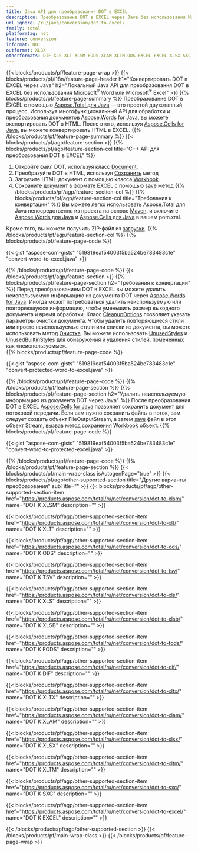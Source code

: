 ```yaml
---
title: Java API для преобразования DOT в EXCEL
description: Преобразование DOT в EXCEL через Java без использования Microsoft Word или Microsoft Excel
url_ignore: /ru/java/conversion/dot-to-excel/
family: total
platformtag: net
feature: conversion
informat: DOT
outformat: XLSX
otherformats: DIF XLS XLT XLSM FODS XLAM XLTM ODS EXCEL EXCEL XLSX SXC TSV XLSB
---
```

{{< blocks/products/pf/feature-page-wrap >}}
{{< blocks/products/pf/i18n/feature-page-header h1="Конвертировать DOT в EXCEL через Java" h2="Локальный Java API для преобразования DOT в EXCEL без использования Microsoft<sup>&reg;</sup> Word или Microsoft<sup>&reg;</sup> Excel" >}}
{{% blocks/products/pf/feature-page-summary %}}
Преобразование DOT в EXCEL с помощью [Aspose.Total для Java](https://products.aspose.com/total/java/) — это простой двухэтапный процесс. Используя многофункциональный API для обработки и преобразования документов [Aspose.Words for Java](https://products.aspose.com/words/java/), вы можете экспортировать DOT в HTML. После этого, используя [Aspose.Cells for Java](https://products.aspose.com/cells/java/), вы можете конвертировать HTML в EXCEL.
{{% /blocks/products/pf/feature-page-summary  %}}
{{< blocks/products/pf/agp/feature-section >}}
{{% blocks/products/pf/agp/feature-section-col title="C++ API для преобразования DOT в EXCEL" %}}
1. Откройте файл DOT, используя класс [Document](https://apireference.aspose.com/words/java/com.aspose.words/Document).
2. Преобразуйте DOT в HTML, используя [Сохранить](https://apireference.aspose.com/words/java/com.aspose.words/Document#save(java.lang.String,com.aspose.words.SaveOptions) ) метод
3. Загрузите HTML-документ с помощью класса [Workbook](https://apireference.aspose.com/cells/java/com.aspose.cells/Workbook).
4. Сохраните документ в формате EXCEL с помощью [save](https://apireference.aspose.com/cells/java/com.aspose.cells/workbook#save(java.lang.String,%20com.aspose.cells.SaveOptions)) метод
{{% /blocks/products/pf/agp/feature-section-col %}}
{{% blocks/products/pf/agp/feature-section-col title="Требования к конвертации" %}}
Вы можете легко использовать Aspose.Total для Java непосредственно из проекта на основе [Maven](https://repository.aspose.com/webapp/#/artifacts/browse/tree/General/repo/com/aspose/aspose-total). и включите [Aspose.Words для Java](https://docs.aspose.com/words/java/installation/) и [Aspose.Cells для Java](https://docs.aspose.com/cells/java/installation/) в вашем pom.xml.

Кроме того, вы можете получить ZIP-файл из [загрузки](https://downloads.aspose.com/total/java).
{{% /blocks/products/pf/agp/feature-section-col %}}
{{% blocks/products/pf/feature-page-code %}}

{{< gist "aspose-com-gists" "519819eaf54003f5ba524be783483c1e" "convert-word-to-excel.java" >}}


{{% /blocks/products/pf/feature-page-code %}}
{{< /blocks/products/pf/agp/feature-section >}}
{{% blocks/products/pf/feature-page-section  h2="Требования к конвертации" %}}
Перед преобразованием DOT в EXCEL вы можете удалить неиспользуемую информацию из документа DOT через [Aspose.Words for Java](https://products.aspose.com/words/java/). Иногда может потребоваться удалить неиспользуемую или повторяющуюся информацию, чтобы уменьшить размер выходного документа и время обработки. Класс [CleanupOptions](https://apireference.aspose.com/words/java/com.aspose.words/CleanupOptions) позволяет указать параметры очистки документа. Чтобы удалить повторяющиеся стили или просто неиспользуемые стили или списки из документа, вы можете использовать метод [Очистка](https://apireference.aspose.com/words/java/com.aspose.words/Document#cleanup()). Вы можете использовать [UnusedStyles](https://apireference.aspose.com/words/java/com.aspose.words/cleanupoptions#UnusedStyles) и [UnusedBuiltinStyles](https://apireference.aspose.com/words/java/com.aspose.words/cleanupoptions#UnusedBuiltinStyles) для обнаружения и удаления стилей, помеченных как «неиспользуемые».  
{{% blocks/products/pf/feature-page-code %}}

{{< gist "aspose-com-gists" "519819eaf54003f5ba524be783483c1e" "convert-protected-word-to-excel.java" >}}

{{% /blocks/products/pf/feature-page-code  %}}
{{% /blocks/products/pf/feature-page-section %}}
{{% blocks/products/pf/feature-page-section  h2="Удалить неиспользуемую информацию из документа DOT через Java" %}}
После преобразования DOT в EXCEL [Aspose.Cells for Java](https://products.aspose.com/cells/java/) позволяет сохранить документ для потоковой передачи. Если вам нужно сохранить файлы в поток, вам следует создать объект FileOutputStream, а затем [save](https://apireference.aspose.com/cells/java/com.aspose.cells/workbook#save(java.io.OutputStream.%20com.aspose.cells.SaveOptions)) файл в этот объект Stream, вызвав метод сохранения [Workbook](https://apireference.aspose.com/cells/java/com.aspose.cells/Workbook) объект. 
{{% blocks/products/pf/feature-page-code %}}

{{< gist "aspose-com-gists" "519819eaf54003f5ba524be783483c1e" "convert-word-to-protected-excel.java" >}}

{{% /blocks/products/pf/feature-page-code  %}}
{{% /blocks/products/pf/feature-page-section %}}
{{< blocks/products/pf/main-wrap-class isAutogenPage="true" >}}
{{< blocks/products/pf/agp/other-supported-section title="Другие варианты преобразования" subTitle="" >}}
{{< blocks/products/pf/agp/other-supported-section-item href="https://products.aspose.com/total/ru/net/conversion/dot-to-xlsm/" name="DOT К XLSM" description="" >}}

{{< blocks/products/pf/agp/other-supported-section-item href="https://products.aspose.com/total/ru/net/conversion/dot-to-xlt/" name="DOT К XLT" description="" >}}

{{< blocks/products/pf/agp/other-supported-section-item href="https://products.aspose.com/total/ru/net/conversion/dot-to-ods/" name="DOT К ODS" description="" >}}

{{< blocks/products/pf/agp/other-supported-section-item href="https://products.aspose.com/total/ru/net/conversion/dot-to-tsv/" name="DOT К TSV" description="" >}}

{{< blocks/products/pf/agp/other-supported-section-item href="https://products.aspose.com/total/ru/net/conversion/dot-to-xls/" name="DOT К XLS" description="" >}}

{{< blocks/products/pf/agp/other-supported-section-item href="https://products.aspose.com/total/ru/net/conversion/dot-to-xlsb/" name="DOT К XLSB" description="" >}}

{{< blocks/products/pf/agp/other-supported-section-item href="https://products.aspose.com/total/ru/net/conversion/dot-to-fods/" name="DOT К FODS" description="" >}}

{{< blocks/products/pf/agp/other-supported-section-item href="https://products.aspose.com/total/ru/net/conversion/dot-to-dif/" name="DOT К DIF" description="" >}}

{{< blocks/products/pf/agp/other-supported-section-item href="https://products.aspose.com/total/ru/net/conversion/dot-to-xltx/" name="DOT К XLTX" description="" >}}

{{< blocks/products/pf/agp/other-supported-section-item href="https://products.aspose.com/total/ru/net/conversion/dot-to-xlam/" name="DOT К XLAM" description="" >}}

{{< blocks/products/pf/agp/other-supported-section-item href="https://products.aspose.com/total/ru/net/conversion/dot-to-xlsx/" name="DOT К XLSX" description="" >}}

{{< blocks/products/pf/agp/other-supported-section-item href="https://products.aspose.com/total/ru/net/conversion/dot-to-xltm/" name="DOT К XLTM" description="" >}}

{{< blocks/products/pf/agp/other-supported-section-item href="https://products.aspose.com/total/ru/net/conversion/dot-to-sxc/" name="DOT К SXC" description="" >}}

{{< blocks/products/pf/agp/other-supported-section-item href="https://products.aspose.com/total/ru/net/conversion/dot-to-excel/" name="DOT К EXCEL" description="" >}}


{{< /blocks/products/pf/agp/other-supported-section >}}
{{< /blocks/products/pf/main-wrap-class >}}
{{< /blocks/products/pf/feature-page-wrap >}}